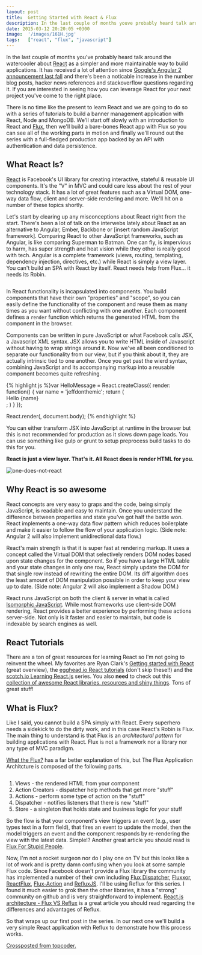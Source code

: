 ```yaml
---
layout: post
title:  Getting Started with React & Flux
description: In the last couple of months youve probably heard talk around the watercooler about React  as a simpler and more maintainable way to build applications. It has received a lot of attention since  Googles Angular 2 announcement last fall  and theres been a noticable increase in the number blog posts, hacker news references and stackoverflow questions regarding it. If you are interested in seeing how you can leverage React for your next project youve come to the right place. There is no time like t
date: 2015-03-12 20:20:05 +0300
image:  '/images/161H.jpg'
tags:   ["react", "flux", "javascript"]
---
```

<p>In the last couple of months you've probably heard talk around the watercooler about <a href="http://facebook.github.io/react/">React</a> as a simpler and more maintainable way to build applications. It has received a lot of attention since <a href="http://jaxenter.com/angular-2-0-112094.html">Google's Angular 2 announcement last fall</a> and there's been a noticable increase in the number blog posts, hacker news references and stackoverflow questions regarding it. If you are interested in seeing how you can leverage React for your next project you've come to the right place.</p>
<p>There is no time like the present to learn React and we are going to do so with a series of tutorials to build a banner management application with React, Node and MongoDB. We'll start off slowly with an introduction to React and <a href="http://facebook.github.io/flux/docs/overview.html">Flux</a>, then we'll build a bare-bones React app with Flux so you can see all of the working parts in motion and finally we'll round out the series with a full-fledged production app backed by an API with authentication and data persistence.</p>
<h2 id="whatreactis">What React Is?</h2>
<p><a href="http://facebook.github.io/react/">React</a> is Facebook's UI library for creating interactive, stateful & reusable UI components. It's the "V" in MVC and could care less about the rest of your technology stack. It has a lot of great features such as a Virtual DOM, one-way data flow, client and server-side rendering and more. We'll hit on a number of these topics shortly.</p>
<p>Let's start by clearing up any misconceptions about React right from the start. There's been a lot of talk on the interwebs lately about React as an alternative to Angular, Ember, Backbone or [insert random JavaScript framework]. Comparing React to other JavaScript frameworks, such as Angular, is like comparing Superman to Batman. One can fly, is impervious to harm, has super strength and heat vision while they other is really good with tech. Angular is a complete framework (views, routing, templating, dependency injection, directives, etc.) while React is simply a view layer. You can't build an SPA with React by itself. React needs help from Flux… it needs its Robin.</p>
<p><img src="http://4.bp.blogspot.com/_NLdfbB4o7jA/TLuvsQOrPuI/AAAAAAAAABs/sFOo6ms1vpg/s1600/batman-robin-dogs.png" alt="" ></p>
<p>In React functionality is incapsulated into components. You build components that have their own "properties" and "scope", so you can easily define the functionality of the component and reuse them as many times as you want without conflicting with one another. Each component defines a <code>render</code> function which returns the generated HTML from the component in the browser.</p>
<p>Components can be written in pure JavaScript or what Facebook calls JSX, a Javascript XML syntax. JSX allows you to write HTML inside of Javascript without having to wrap strings around it. Now we've all been conditioned to separate our functionality from our view, but if you think about it, they are actually intrinsic tied to one another. Once you get past the wierd syntax, combining JavaScript and its accompanying markup into a reusable component becomes quite refreshing.</p>
{% highlight js %}var HelloMessage = React.createClass({
 render: function() {
  var name = 'jeffdonthemic';
  return (
 <div>Hello {name}</div>;
  )
 }
});

React.render(<HelloMessage/>, document.body);
{% endhighlight %}
<p>You can either transform JSX into JavaScript at runtime in the browser but this is not recommended for production as it slows down page loads. You can use something like gulp or grunt to setup preprocess build tasks to do this for you.</p>
<p><strong>React is just a view layer. That's it. All React does is render HTML for you.</strong></p>
<p><img src="https://www.topcoder.com/wp-content/uploads/2015/03/one-does-not-react.jpg" alt="one-does-not-react" ></p>
<h2 id="whyreactissoawesome">Why React is so awesome</h2>
<p>React concepts are very easy to graps and the code, being simply JavaScript, is readable and easy to maintain. Once you understand the difference between properties and state you've got half the battle won. React implements a one-way data flow pattern which reduces boilerplate and make it easier to follow the flow of your application logic. (Side note: Angular 2 will also implement unidirectional data flow.)</p>
<p>React's main strength is that it is super fast at rendering markup. It uses a concept called the Virtual DOM that selectively renders DOM nodes based upon state changes for the component. So if you have a large HTML table and your state changes in only one row, React simply update the DOM for that single row instead of rewriting the entire DOM. Its diff algorithm does the least amount of DOM manipulation possible in order to keep your view up to date. (Side note: Angular 2 will also implement a Shadow DOM.)</p>
<p>React runs JavaScript on both the client & server in what is called <a href="http://berzniz.com/post/99158163051/isomorphic-javascript-angular-js-is-not-the">Isomorphic JavaScript</a>. While most frameworks use client-side DOM rendering, React provides a better experience by performing these actions server-side. Not only is it faster and easier to maintain, but code is indexable by search engines as well.</p>
<h2 id="reacttutorials">React Tutorials</h2>
<p>There are a ton of great resources for learning React so I'm not going to reinvent the wheel. My favorites are Ryan Clark's <a href="http://ryanclark.me/getting-started-with-react/">Getting started with React</a> (great overview), the <a href="https://egghead.io/technologies/react?order=ASC">egghead.io React tutorials</a> (don't skip these!!) and the <a href="https://scotch.io/tutorials/learning-react-getting-started-and-concepts">scotch.io Learning React.js</a> series. You also <strong>need</strong> to check out this <a href="https://github.com/enaqx/awesome-react#flux-tutorials">collection of awesome React libraries, resources and shiny things</a>. Tons of great stuff!</p>
<h2 id="whatisflux">What is Flux?</h2>
<p>Like I said, you cannot build a SPA simply with React. Every superhero needs a sidekick to do the dirty work, and in this case React's Robin is Flux. The main thing to understand is that Flux is an <em>architectural pattern</em> for building applications with React. Flux is not a framework nor a library nor any type of MVC paradigm.</p>
<p><a href="http://jonathancreamer.com/what-the-flux/">What the Flux?</a> has a far better explanation of this, but The Flux Application Architcture is composed of the following parts.</p>
<p><img src="http://blog.krawaller.se/img/flux-diagram.png" alt="" ></p>
<ol>
<li>Views - the rendered HTML from your component</li>
<li>Action Creators - dispatcher help methods that get more "stuff"</li>
<li>Actions - perform some type of action on the "stuff"</li>
<li>Dispatcher - notifies listeners that there is new "stuff"</li>
<li>Store - a singleton that holds state and business logic for your stuff</li>
</ol>
<p>So the flow is that your component's view triggers an event (e.g., user types text in a form field), that fires an event to update the model, then the model triggers an event and the component responds by re-rendering the view with the latest data. Simple!? Another great article you should read is <a href="http://blog.andrewray.me/flux-for-stupid-people/">Flux For Stupid People</a>.</p>
<p>Now, I'm not a rocket surgeon nor do I play one on TV but this looks like a lot of work and is pretty damn confusing when you look at some sample Flux code. Since Facebook doesn't provide a Flux library the community has implemented a number of their own including <a href="https://github.com/compose-ui/flux-dispatcher">Flux Dispatcher</a>, <a href="https://github.com/BinaryMuse/fluxxor">Fluxxor</a>, <a href="https://github.com/kjda/ReactFlux">ReactFlux</a>, <a href="https://www.npmjs.com/package/flux-action">Flux-Action</a> and <a href="https://github.com/spoike/refluxjs">RefluxJS</a>. I'll be using Reflux for this series. I found it much easier to grok then the other libraries, it has a "strong" community on github and is very straightforward to implement. <a href="http://blog.krawaller.se/posts/react-js-architecture-flux-vs-reflux/">React.js architecture - Flux VS Reflux</a> is a great article you should read regarding the differences and advantages of Reflux.</p>
<p>So that wraps up our first post in the series. In our next one we'll build a very simple React application with Reflux to demonstrate how this process works.</p>
<p><a href="https://www.topcoder.com/blog/building-with-react-flux-getting-started/">Crossposted from topcoder.</a></p>

